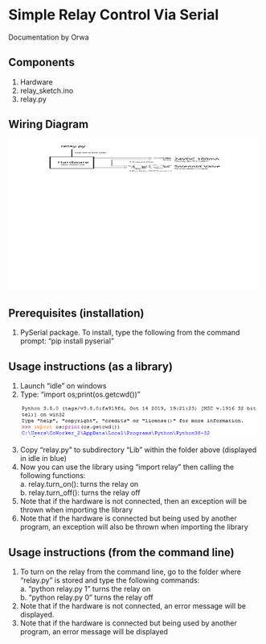 # **Simple Relay Control Via Serial**  
Documentation by Orwa

## **Components**
1. Hardware
1. relay_sketch.ino
1. relay.py

## **Wiring Diagram**
<p>
<img height="300" width="500" src="Wiring Diagram.svg">
</p>

## **Prerequisites (installation)**
1. PySerial package. To install, type the following from the command prompt:
 “pip install pyserial”

## **Usage instructions (as a library)**
1. Launch “idle” on windows
1. Type: “import os;print(os.getcwd())”  
   <p>
   <img src="import_os_print.png">
   </p>
1. Copy “relay.py” to subdirectory “Lib” within the folder above (displayed in idle in blue)
1. Now you can use the library using “import relay” then calling the following functions:  
a. relay.turn_on(): turns the relay on  
b. relay.turn_off(): turns the relay off
1. Note that if the hardware is not connected, then an exception will be thrown when importing the library
1. Note that if the hardware is connected but being used by another program, an exception will also be thrown when importing the library

## **Usage instructions (from the command line)**
1. To turn on the relay from the command line, go to the folder where “relay.py” is stored and type the following commands:  
a.	“python relay.py 1” turns the relay on  
b.	“python relay.py 0” turns the relay off
1. Note that if the hardware is not connected, an error message will be displayed.
1. Note that if the hardware is connected but being used by another program, an error message will be displayed
